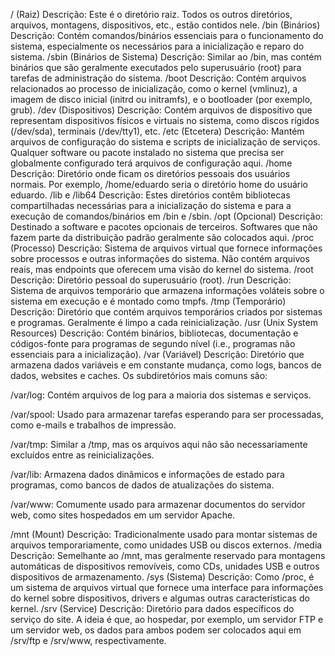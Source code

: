 / (Raiz)
Descrição: Este é o diretório raiz. Todos os outros diretórios, arquivos, montagens, dispositivos, etc., estão contidos nele.
/bin (Binários)
Descrição: Contém comandos/binários essenciais para o funcionamento do sistema, especialmente os necessários para a inicialização e reparo do sistema.
/sbin (Binários de Sistema)
Descrição: Similar ao /bin, mas contém binários que são geralmente executados pelo superusuário (root) para tarefas de administração do sistema.
/boot
Descrição: Contém arquivos relacionados ao processo de inicialização, como o kernel (vmlinuz), a imagem de disco inicial (initrd ou initramfs), e o bootloader (por exemplo, grub).
/dev (Dispositivos)
Descrição: Contém arquivos de dispositivo que representam dispositivos físicos e virtuais no sistema, como discos rígidos (/dev/sda), terminais (/dev/tty1), etc.
/etc (Etcetera)
Descrição: Mantém arquivos de configuração do sistema e scripts de inicialização de serviços. Qualquer software ou pacote instalado no sistema que precisa ser globalmente configurado terá arquivos de configuração aqui.
/home
Descrição: Diretório onde ficam os diretórios pessoais dos usuários normais. Por exemplo, /home/eduardo seria o diretório home do usuário eduardo.
/lib e /lib64
Descrição: Estes diretórios contêm bibliotecas compartilhadas necessárias para a inicialização do sistema e para a execução de comandos/binários em /bin e /sbin.
/opt (Opcional)
Descrição: Destinado a software e pacotes opcionais de terceiros. Softwares que não fazem parte da distribuição padrão geralmente são colocados aqui.
/proc (Processo)
Descrição: Sistema de arquivos virtual que fornece informações sobre processos e outras informações do sistema. Não contém arquivos reais, mas endpoints que oferecem uma visão do kernel do sistema.
/root
Descrição: Diretório pessoal do superusuário (root).
/run
Descrição: Sistema de arquivos temporário que armazena informações voláteis sobre o sistema em execução e é montado como tmpfs.
/tmp (Temporário)
Descrição: Diretório que contém arquivos temporários criados por sistemas e programas. Geralmente é limpo a cada reinicialização.
/usr (Unix System Resources)
Descrição: Contém binários, bibliotecas, documentação e códigos-fonte para programas de segundo nível (i.e., programas não essenciais para a inicialização).
/var (Variável)
Descrição: Diretório que armazena dados variáveis e em constante mudança, como logs, bancos de dados, websites e caches. Os subdiretórios mais comuns são:

/var/log: Contém arquivos de log para a maioria dos sistemas e serviços.

/var/spool: Usado para armazenar tarefas esperando para ser processadas, como e-mails e trabalhos de impressão.

/var/tmp: Similar a /tmp, mas os arquivos aqui não são necessariamente excluídos entre as reinicializações.

/var/lib: Armazena dados dinâmicos e informações de estado para programas, como bancos de dados de atualizações do sistema.

/var/www: Comumente usado para armazenar documentos do servidor web, como sites hospedados em um servidor Apache.

/mnt (Mount)
Descrição: Tradicionalmente usado para montar sistemas de arquivos temporariamente, como unidades USB ou discos externos.
/media
Descrição: Semelhante ao /mnt, mas geralmente reservado para montagens automáticas de dispositivos removíveis, como CDs, unidades USB e outros dispositivos de armazenamento.
/sys (Sistema)
Descrição: Como /proc, é um sistema de arquivos virtual que fornece uma interface para informações do kernel sobre dispositivos, drivers e algumas outras características do kernel.
/srv (Service)
Descrição: Diretório para dados específicos do serviço do site. A ideia é que, ao hospedar, por exemplo, um servidor FTP e um servidor web, os dados para ambos podem ser colocados aqui em /srv/ftp e /srv/www, respectivamente.